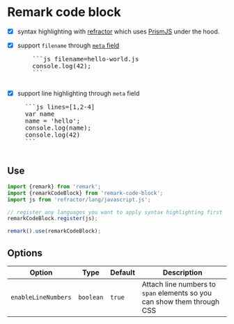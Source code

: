 # Remark code block

- [x] syntax highlighting with [refractor](https://github.com/wooorm/refractor) which uses [PrismJS](https://github.com/PrismJS/prism) under the hood.
- [x] support `filename` through [`meta` field](https://github.com/syntax-tree/mdast#code)

    <pre>
      ```js filename=hello-world.js
      console.log(42);
      ```
    </pre>

- [x] support line highlighting through `meta` field

    <pre>
    ```js lines=[1,2-4]
    var name
    name = 'hello';
    console.log(name);
    console.log(42)
    ```
    </pre>

## Use

```js
import {remark} from 'remark';
import {remarkCodeBlock} from 'remark-code-block';
import js from 'refractor/lang/javascript.js';

// register any languages you want to apply syntax highlighting first
remarkCodeBlock.register(js);

remark().use(remarkCodeBlock);
```

## Options

| Option              | Type      | Default | Description                                                             |
| ------------------- | --------- | ------- | ----------------------------------------------------------------------- |
| `enableLineNumbers` | `boolean` | `true`  | Attach line numbers to `span` elements so you can show them through CSS |
